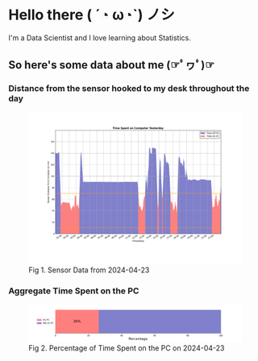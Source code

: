 
# Hello there ( ´◔ ω◔`) ノシ

I'm a Data Scientist and I love learning about Statistics.

## So here's some data about me (☞ﾟヮﾟ)☞


### Distance from the sensor hooked to my desk throughout the day
<figure>
  <picture>
    <source media="(prefers-color-scheme: dark)" srcset="Pi/readme/graphs/lineplot/dark-plot-2024-04-23.png">
    <source media="(prefers-color-scheme: light)" srcset="Pi/readme/graphs/lineplot/light-plot-2024-04-23.png">
    <img alt="Shows a black logo in light color mode and a white one in dark color mode." src="Pi/readme/graphs/lineplot/light-plot-2024-04-23.png">
  </picture>
  <figcaption>Fig 1. Sensor Data from 2024-04-23</figcaption>
</figure>



### Aggregate Time Spent on the PC
<figure>
  <picture>
    <source media="(prefers-color-scheme: dark)" srcset="Pi/readme/graphs/barplot/dark-plot-2024-04-23.png">
    <source media="(prefers-color-scheme: light)" srcset="Pi/readme/graphs/barplot/light-plot-2024-04-23.png">
    <img alt="Shows a black logo in light color mode and a white one in dark color mode." src="Pi/readme/graphs/barplot/light-plot-2024-04-23.png">
  </picture>
  <figcaption>Fig 2. Percentage of Time Spent on the PC on 2024-04-23</figcaption>
</figure>
